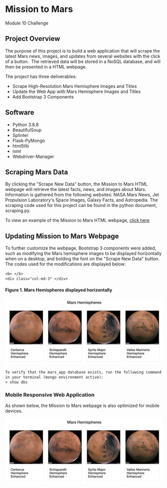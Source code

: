 # Mission to Mars
Module 10 Challenge

## Project Overview
The purpose of this project is to build a web application that will scrape the latest Mars news, images, and updates from several websites with the click of a button.  The retrieved data will be stored in a NoSQL database, and will then be presented in a HTML webpage.

The project has three deliverables:
- Scrape High-Resolution Mars Hemisphere Images and Titles
- Update the Web App with Mars Hemisphere Images and Titles
- Add Bootstrap 3 Components

## Software
- Python 3.8.8
- BeautifulSoup
- Splinter
- Flask-PyMongo
- html5lib
- lxml
- Webdriver-Manager

## Scraping Mars Data
By clicking the "Scrape New Data" button, the Mission to Mars HTML webpage will retrieve the latest facts, news, and images about Mars.  Information is gathered from the following websites: NASA Mars News, Jet Propulsion Laboratory's Space Images, Galaxy Facts, and Astropedia. The scraping code used for this project can be found in the python document, scraping.py.

To view an example of the Mission to Mars HTML webpage, [click here](https://github.com/retroxsky06/Mission-to-Mars/blob/main/Mars_site.png)

## Updating Mission to Mars Webpage
To further customize the webpage, Bootstrap 3 components were added, such as modifying the Mars hemisphere images to be displayed horizontally when on a desktop, and bolding the font on the "Scrape New Data" button.  The codes used for the modifications are displayed below: 
```
<b> </b>
<div class="col-md-3" </div>
```
#### Figure 1. Mars Hemispheres displayed horizontally
![fig2](https://github.com/retroxsky06/Mission-to-Mars/blob/main/Mars_hemispheres.png)

```
To verify that the mars_app database exists, run the following command in your terminal (mongo environment active):
> show dbs
```

### Mobile Responsive Web Application
As shown below, the Mission to Mars webpage is also optimized for mobile devices.



![fig2](https://github.com/retroxsky06/Mission-to-Mars/blob/main/Mars_hemispheres.png)





